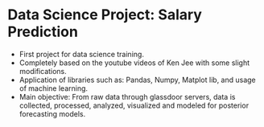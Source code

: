 
<h1>Data Science Project: Salary Prediction</h1>
<body>
<ul>
  <li>First project for data science training.</li>
  <li>Completely based on the youtube videos of Ken Jee with some slight modifications.</li>
  <li>Application of libraries such as: Pandas, Numpy, Matplot lib, and usage of machine learning.</li>
  <li>Main objective: From raw data through glassdoor servers, data is collected, processed, analyzed, visualized and modeled for posterior forecasting models.</li>
</ul>
</body> 
